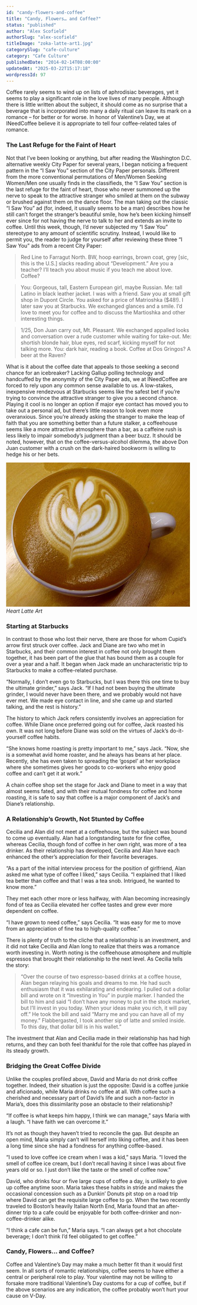 ```yaml
---
id: "candy-flowers-and-coffee"
title: "Candy, Flowers… and Coffee?"
status: "published"
author: "Alex Scofield"
authorSlug: "alex-scofield"
titleImage: "zoka-latte-art1.jpg"
categorySlug: "cafe-culture"
category: "Cafe Culture"
publishedDate: "2014-02-14T08:00:00"
updatedAt: "2025-03-22T15:17:18"
wordpressId: 97
---
```


Coffee rarely seems to wind up on lists of aphrodisiac beverages, yet it seems to play a significant role in the love lives of many people. Although there is little written about the subject, it should come as no surprise that a beverage that is incorporated into many a daily ritual can leave its mark on a romance – for better or for worse. In honor of Valentine’s Day, we at INeedCoffee believe it is appropriate to tell four coffee-related tales of romance.

### The Last Refuge for the Faint of Heart

Not that I’ve been looking or anything, but after reading the Washington D.C. alternative weekly City Paper for several years, I began noticing a frequent pattern in the “I Saw You” section of the City Paper personals. Different from the more conventional permutations of Men/Women Seeking Women/Men one usually finds in the classifieds, the “I Saw You” section is the last refuge for the faint of heart, those who never summoned up the nerve to speak to the attractive stranger who smiled at them on the subway or brushed against them on the dance floor. The man taking out the classic “I Saw You” ad (for, indeed, it usually seems to be a man) describes how he still can’t forget the stranger’s beautiful smile, how he’s been kicking himself ever since for not having the nerve to talk to her and extends an invite to coffee. Until this week, though, I’d never subjected my “I Saw You” stereotype to any amount of scientific scrutiny. Instead, I would like to permit you, the reader to judge for yourself after reviewing these three “I Saw You” ads from a recent City Paper:

> Red Line to Farragut North. BW, hoop earrings, brown coat, grey \[sic, this is the U.S.\] slacks reading about “Development.” Are you a teacher? I’ll teach you about music if you teach me about love. Coffee?

> You: Gorgeous, tall, Eastern European girl, maybe Russian. Me: tall Latino in black leather jacket. I was with a friend. Saw you at small gift shop in Dupont Circle. You asked for a price of Matrioshka ($48!). I later saw you at Starbucks. We exchanged glances and a smile. I’d love to meet you for coffee and to discuss the Martioshka and other interesting things.

> 1/25, Don Juan carry out, Mt. Pleasant. We exchanged appalled looks and conversation over a rude customer while waiting for take-out. Me: shortish blonde hair, blue eyes, red scarf, kicking myself for not talking more. You: dark hair, reading a book. Coffee at Dos Gringos? A beer at the Raven?

What is it about the coffee date that appeals to those seeking a second chance for an icebreaker? Lacking Gallup polling technology and handcuffed by the anonymity of the City Paper ads, we at INeedCoffee are forced to rely upon any common sense available to us. A low-stakes, inexpensive rendezvous at Starbucks seems like the safest bet if you’re trying to convince the attractive stranger to give you a second chance. Playing it cool is no longer an option if major eye contact has moved you to take out a personal ad, but there’s little reason to look even more overanxious. Since you’re already asking the stranger to make the leap of faith that you are something better than a future stalker, a coffeehouse seems like a more attractive atmosphere than a bar, as a caffeine rush is less likely to impair somebody’s judgment than a beer buzz. It should be noted, however, that on the coffee-versus-alcohol dilemma, the above Don Juan customer with a crush on the dark-haired bookworm is willing to hedge his or her bets.

![Zoka Latte Art](zoka-latte-art1.jpg)  
*Heart Latte Art*

### Starting at Starbucks

In contrast to those who lost their nerve, there are those for whom Cupid’s arrow first struck over coffee. Jack and Diane are two who met in Starbucks, and their common interest in coffee not only brought them together, it has been part of the glue that has bound them as a couple for over a year and a half. It began when Jack made an uncharacteristic trip to Starbucks to make a coffee-related purchase.

“Normally, I don’t even go to Starbucks, but I was there this one time to buy the ultimate grinder,” says Jack. “If I had not been buying the ultimate grinder, I would never have been there, and we probably would not have ever met. We made eye contact in line, and she came up and started talking, and the rest is history.”

The history to which Jack refers consistently involves an appreciation for coffee. While Diane once preferred going out for coffee, Jack roasted his own. It was not long before Diane was sold on the virtues of Jack’s do-it-yourself coffee habits.

“She knows home roasting is pretty important to me,” says Jack. “Now, she is a somewhat avid home roaster, and he always has beans at her place. Recently, she has even taken to spreading the ‘gospel’ at her workplace where she sometimes gives her goods to co-workers who enjoy good coffee and can’t get it at work.”

A chain coffee shop set the stage for Jack and Diane to meet in a way that almost seems fated, and with their mutual fondness for coffee and home roasting, it is safe to say that coffee is a major component of Jack’s and Diane’s relationship.

### A Relationship’s Growth, Not Stunted by Coffee

Cecilia and Alan did not meet at a coffeehouse, but the subject was bound to come up eventually. Alan had a longstanding taste for fine coffee, whereas Cecilia, though fond of coffee in her own right, was more of a tea drinker. As their relationship has developed, Cecilia and Alan have each enhanced the other’s appreciation for their favorite beverages.

“As a part of the initial interview process for the position of girlfriend, Alan asked me what type of coffee I liked,” says Cecilia. “I explained that I liked tea better than coffee and that I was a tea snob. Intrigued, he wanted to know more.”

They met each other more or less halfway, with Alan becoming increasingly fond of tea as Cecilia elevated her coffee tastes and grew ever more dependent on coffee.

“I have grown to need coffee,” says Cecilia. “It was easy for me to move from an appreciation of fine tea to high-quality coffee.”

There is plenty of truth to the cliche that a relationship is an investment, and it did not take Cecilia and Alan long to realize that theirs was a romance worth investing in. Worth noting is the coffeehouse atmosphere and multiple espressos that brought their relationship to the next level. As Cecilia tells the story:

> “Over the course of two espresso-based drinks at a coffee house, Alan began relaying his goals and dreams to me. He had such enthusiasm that it was exhilarating and endearing. I pulled out a dollar bill and wrote on it “Investing in You” in purple marker. I handed the bill to him and said “I don’t have any money to put in the stock market, but I’ll invest in you today. When your ideas make you rich, it will pay off.” He took the bill and said “Marry me and you can have all of my money.” Flabbergasted, I took another sip of latte and smiled inside. To this day, that dollar bill is in his wallet.”

The investment that Alan and Cecilia made in their relationship has had high returns, and they can both feel thankful for the role that coffee has played in its steady growth.

### Bridging the Great Coffee Divide

Unlike the couples profiled above, David and Maria do not drink coffee together. Indeed, their situation is just the opposite: David is a coffee junkie and aficionado, while Maria drinks no coffee at all. With coffee such a cherished and necessary part of David’s life and such a non-factor in Maria’s, does this dissimilarity pose an obstacle to their relationship?

“If coffee is what keeps him happy, I think we can manage,” says Maria with a laugh. “I have faith we can overcome it.”

It’s not as though they haven’t tried to reconcile the gap. But despite an open mind, Maria simply can’t will herself into liking coffee, and it has been a long time since she had a fondness for anything coffee-based.

“I used to love coffee ice cream when I was a kid,” says Maria. “I loved the smell of coffee ice cream, but I don’t recall having it since I was about five years old or so. I just don’t like the taste or the smell of coffee now.”

David, who drinks four or five large cups of coffee a day, is unlikely to give up coffee anytime soon. Maria takes these habits in stride and makes the occasional concession such as a Dunkin’ Donuts pit stop on a road trip where David can get the requisite large coffee to go. When the two recently traveled to Boston’s heavily Italian North End, Maria found that an after-dinner trip to a cafe could be enjoyable for both coffee-drinker and non-coffee-drinker alike.

“I think a cafe can be fun,” Maria says. “I can always get a hot chocolate beverage; I don’t think I’d feel obligated to get coffee.”

### Candy, Flowers… and Coffee?

Coffee and Valentine’s Day may make a much better fit than it would first seem. In all sorts of romantic relationships, coffee seems to have either a central or peripheral role to play. Your valentine may not be willing to forsake more traditional Valentine’s Day customs for a cup of coffee, but if the above scenarios are any indication, the coffee probably won’t hurt your cause on V-Day.
